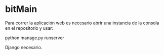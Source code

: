 # bitMain
Para correr la aplicación web es necesario abrir una instancia de la consola en el repositorio y usar:

python manage.py runserver


Django necesario.
